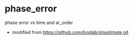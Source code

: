 # phase_error
phase error vs time and ar_order
* modified from https://github.com/bnplab/phastimate.git
